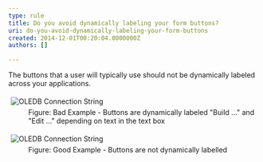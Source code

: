 ```yaml
---
type: rule
title: Do you avoid dynamically labeling your form buttons?
uri: do-you-avoid-dynamically-labeling-your-form-buttons
created: 2014-12-01T00:20:04.0000000Z
authors: []

---
```


 
The buttons that a user will typically use should not be dynamically labeled across your applications.
 <dl class="badImage"><dt>
      <img src="http&#58;//www.ssw.com.au/ssw/Standards/Rules/Images/DynamicallyLabelingButtonBad.gif" alt="OLEDB Connection String" style="margin&#58;5px;">
   </dt><dd>Figure&#58; Bad Example - Buttons are dynamically labeled &quot;Build ...&quot; and &quot;Edit ...&quot; depending on text in the text box</dd></dl><dl class="goodImage"><dt>
      <img src="http&#58;//www.ssw.com.au/ssw/Standards/Rules/Images/DynamicallyLabelingButtonGood.gif" alt="OLEDB Connection String" style="margin&#58;5px;">
   </dt><dd>Figure&#58; Good Example - Buttons are not dynamically labelled</dd></dl>

